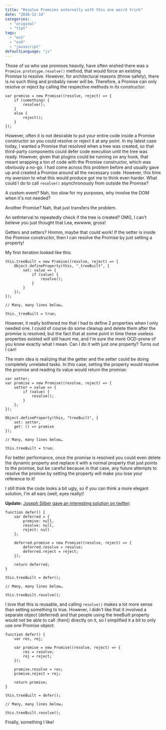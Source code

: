 ```yaml
---
title: "Resolve Promises externally with this one weird trick"
date: "2016-12-14"
categories:
  - "original"
  - "tips"
tags:
  - "es5"
  - "es6"
  - "javascript"
defaultLanguage: "js"
---
```


Those of us who use promises heavily, have often wished there was a `Promise.prototype.resolve()` method, that would force an existing Promise to resolve. However, for architectural reasons (throw safety), there is no such thing and probably never will be. Therefore, a Promise can only resolve or reject by calling the respective methods in its constructor:

```
var promise = new Promise((resolve, reject) => {
	if (something) {
		resolve();
	}
	else {
		reject();
	}
});
```

However, often it is not desirable to put your entire code inside a Promise constructor so you could resolve or reject it at any point. In my latest case today, I wanted a Promise that resolved when a tree was created, so that third-party components could defer code execution until the tree was ready. However, given that plugins could be running on any hook, that meant wrapping a ton of code with the Promise constructor, which was obviously a no-go. I had come across this problem before and usually gave up and created a Promise around all the necessary code. However, this time my aversion to what this would produce got me to think even harder. What could I do to call `resolve()` asynchronously from outside the Promise?

A custom event? Nah, too slow for my purposes, why involve the DOM when it's not needed?

Another Promise? Nah, that just transfers the problem.

An setInterval to repeatedly check if the tree is created? OMG, I can't believe you just thought that Lea, ewwww, gross!

Getters and setters? Hmmm, maybe that could work! If the setter is inside the Promise constructor, then I can resolve the Promise by just setting a property!

My first iteration looked like this:

```
this.treeBuilt = new Promise((resolve, reject) => {
	Object.defineProperty(this, "_treeBuilt", {
		set: value => {
			if (value) {
				resolve();
			}
		}
	});
});

// Many, many lines below…

this._treeBuilt = true;
```

However, it really bothered me that I had to define 2 properties when I only needed one. I could of course do some cleanup and delete them after the promise is resolved, but the fact that at some point in time these useless properties existed will still haunt me, and I'm sure the more OCD-prone of you know exactly what I mean. Can I do it with just one property? Turns out I can!

The main idea is realizing that the getter and the setter could be doing completely unrelated tasks. In this case, setting the property would resolve the promise and reading its value would return the promise:

```
var setter;
var promise = new Promise((resolve, reject) => {
	setter = value => {
		if (value) {
			resolve();
		}
	};
});

Object.defineProperty(this, "treeBuilt", {
	set: setter,
	get: () => promise
});

// Many, many lines below…

this.treeBuilt = true;
```

For better performance, once the promise is resolved you could even delete the dynamic property and replace it with a normal property that just points to the promise, but be careful because in that case, any future attempts to resolve the promise by setting the property will make you lose your reference to it!

I still think the code looks a bit ugly, so if you can think a more elegant solution, I'm all ears (well, eyes really)!

**Update:** [Joseph Silber gave an interesting solution on twitter](https://twitter.com/joseph_silber/status/809176159858655234):

```
function defer() {
	var deferred = {
		promise: null,
		resolve: null,
		reject: null
	};

	deferred.promise = new Promise((resolve, reject) => {
		deferred.resolve = resolve;
		deferred.reject = reject;
	});

	return deferred;
}

this.treeBuilt = defer();

// Many, many lines below…

this.treeBuilt.resolve();
```

I love that this is reusable, and calling `resolve()` makes a lot more sense than setting something to true. However, I didn't like that it involved a separate object (deferred) and that people using the treeBuilt property would not be able to call .then() directly on it, so I simplified it a bit to only use one Promise object:

```
function defer() {
	var res, rej;

	var promise = new Promise((resolve, reject) => {
		res = resolve;
		rej = reject;
	});

	promise.resolve = res;
	promise.reject = rej;

	return promise;
}

this.treeBuilt = defer();

// Many, many lines below…

this.treeBuilt.resolve();
```

Finally, something I like!

